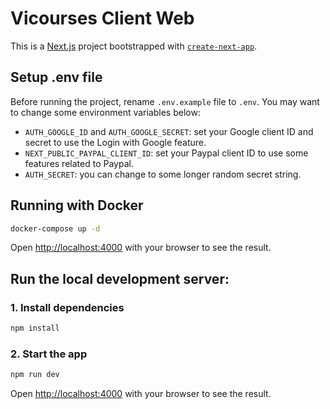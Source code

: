 # Vicourses Client Web

This is a [Next.js](https://nextjs.org) project bootstrapped with [`create-next-app`](https://nextjs.org/docs/app/api-reference/cli/create-next-app).

## Setup .env file
Before running the project, rename `.env.example` file to `.env`. You may want to change some environment variables below:
- `AUTH_GOOGLE_ID` and `AUTH_GOOGLE_SECRET`: set your Google client ID and secret to use the Login with Google feature.
- `NEXT_PUBLIC_PAYPAL_CLIENT_ID`: set your Paypal client ID to use some features related to Paypal.
- `AUTH_SECRET`: you can change to some longer random secret string.


## Running with Docker
```bash
docker-compose up -d
```

Open [http://localhost:4000](http://localhost:4000) with your browser to see the result.

## Run the local development server:

### 1. Install dependencies

```bash
npm install
```

### 2. Start the app

```bash
npm run dev
```

Open [http://localhost:4000](http://localhost:4000) with your browser to see the result.